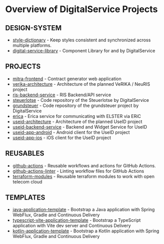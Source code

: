 # Overview of DigitalService Projects

## DESIGN-SYSTEM
- [style-dictionary](https://github.com/digitalservicebund/style-dictionary) - Keep styles consistent and synchronized across multiple platforms.
- [digital-service-library](https://github.com/digitalservicebund/digital-service-library) - Component Library for and by DigitalService

## PROJECTS
- [mitra-frontend](https://github.com/digitalservicebund/mitra-frontend) - Contract generator web application
- [verika-architecture](https://github.com/digitalservicebund/verika-architecture) - Architecture of the planned VeRIKA / NeuRIS project
- [ris-backend-service](https://github.com/digitalservicebund/ris-backend-service) - RIS Backend/API service
- [steuerlotse](https://github.com/digitalservicebund/steuerlotse) - Code repository of the Steuerlotse by DigitalService
- [grundsteuer](https://github.com/digitalservicebund/grundsteuer) - Code repository of the grundsteuer project by DigitalService
- [erica](https://github.com/digitalservicebund/erica) - Erica service for communicating with ELSTER via ERiC
- [useid-architecture](https://github.com/digitalservicebund/useid-architecture) - Architecture of the planned UseID project
- [useid-backend-service](https://github.com/digitalservicebund/useid-backend-service) - Backend and Widget Service for UseID
- [useid-app-android](https://github.com/digitalservicebund/useid-app-android) - Android client for the UseID project
- [useid-app-ios](https://github.com/digitalservicebund/useid-app-ios) - iOS client for the UseID project

## REUSABLES
- [github-actions](https://github.com/digitalservicebund/github-actions) - Reusable workflows and actions for GitHub Actions.
- [github-actions-linter](https://github.com/digitalservicebund/github-actions-linter) - Linting workflow files for GitHub Actions
- [terraform-modules](https://github.com/digitalservicebund/terraform-modules) - Reusable terraform modules to work with open telecom cloud

## TEMPLATES
- [java-application-template](https://github.com/digitalservicebund/java-application-template) - Bootstrap a Java application with Spring WebFlux, Gradle and Continuous Delivery
- [typescript-vite-application-template](https://github.com/digitalservicebund/typescript-vite-application-template) - Bootstrap a TypeScript application with Vite dev server and Continuous Delivery
- [kotlin-application-template](https://github.com/digitalservicebund/kotlin-application-template) - Bootstrap a Kotlin application with Spring WebFlux, Gradle and Continuous Delivery

